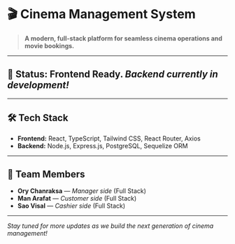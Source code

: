 # 🎬 Cinema Management System

> **A modern, full-stack platform for seamless cinema operations and movie bookings.**

---

## 🚧 Status: Frontend Ready. _Backend currently in development!_

---

## 🛠️ Tech Stack

- **Frontend:** React, TypeScript, Tailwind CSS, React Router, Axios
- **Backend:** Node.js, Express.js, PostgreSQL, Sequelize ORM

---

## 👥 Team Members

- **Ory Chanraksa** — _Manager side_ (Full Stack)
- **Man Arafat** — _Customer side_ (Full Stack)
- **Sao Visal** — _Cashier side_ (Full Stack)

---

_Stay tuned for more updates as we build the next generation of cinema management!_
